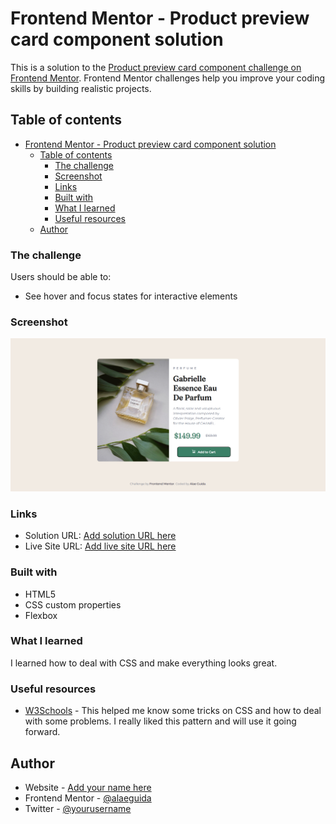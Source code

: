 # Frontend Mentor - Product preview card component solution

This is a solution to the [Product preview card component challenge on Frontend Mentor](https://www.frontendmentor.io/challenges/product-preview-card-component-GO7UmttRfa). Frontend Mentor challenges help you improve your coding skills by building realistic projects. 

## Table of contents

- [Frontend Mentor - Product preview card component solution](#frontend-mentor---product-preview-card-component-solution)
  - [Table of contents](#table-of-contents)
    - [The challenge](#the-challenge)
    - [Screenshot](#screenshot)
    - [Links](#links)
    - [Built with](#built-with)
    - [What I learned](#what-i-learned)
    - [Useful resources](#useful-resources)
  - [Author](#author)

### The challenge

Users should be able to:

- See hover and focus states for interactive elements

### Screenshot

![](./screenshot.png)

### Links

- Solution URL: [Add solution URL here](https://your-solution-url.com)
- Live Site URL: [Add live site URL here](https://your-live-site-url.com)


### Built with

- HTML5
- CSS custom properties
- Flexbox

### What I learned

I learned how to deal with CSS and make everything looks great.

### Useful resources

- [W3Schools](https://www.w3shcools.com) - This helped me know some tricks on CSS and how to deal with some problems. I really liked this pattern and will use it going forward.

## Author

- Website - [Add your name here](https://www.github.com/AlaeGuida)
- Frontend Mentor - [@alaeguida](https://www.frontendmentor.io/profile/alaeguida)
- Twitter - [@yourusername](https://www.twitter.com/AlaeGuida)
